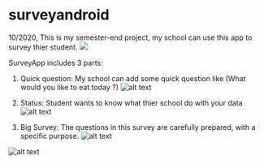 # surveyandroid
 
10/2020, This is my semester-end project, my school can use this app to survey thier student.
![](https://i.imgur.com/kxVi30J.gif)

SurveyApp includes 3 parts:
1. Quick question: My school can add some quick question like (What would you like to eat today ?)
![alt text](https://scontent.xx.fbcdn.net/v/t1.15752-9/129727476_432998291204587_7180562754421564297_n.jpg?_nc_cat=110&ccb=2&_nc_sid=58c789&_nc_ohc=wpg8gwGb-pcAX8J69p8&_nc_ad=z-m&_nc_cid=0&_nc_ht=scontent.xx&oh=9020df250565f0ac15416aa248b7210d&oe=5FF3C65D)


2. Status: Student wants to know what thier school do with your data
![alt text](https://scontent.xx.fbcdn.net/v/t1.15752-9/130290391_139149607719319_1294056621840587524_n.jpg?_nc_cat=111&ccb=2&_nc_sid=58c789&_nc_ohc=2A_cmqMJHEkAX-z9F4I&_nc_ad=z-m&_nc_cid=0&_nc_ht=scontent.xx&oh=a527bd1a1315a3342438ebd00cce503e&oe=5FF4344E)

3. Big Survey: The questions in this survey are carefully prepared, with a specific purpose.
![alt text](https://scontent.xx.fbcdn.net/v/t1.15752-9/129199435_716725155942344_4653274524755950498_n.jpg?_nc_cat=108&ccb=2&_nc_sid=58c789&_nc_ohc=BXyaPq8BeYYAX-Oik4q&_nc_ad=z-m&_nc_cid=0&_nc_ht=scontent.xx&oh=a1b525acf0bdca7d20b3f0dcfaee2de3&oe=5FF1CF15)


![alt text](https://scontent.xx.fbcdn.net/v/t1.15752-9/129721453_1329165957420135_6515690844172448036_n.png?_nc_cat=109&ccb=2&_nc_sid=58c789&_nc_ohc=hhvtzY660ukAX-CiWq6&_nc_ad=z-m&_nc_cid=0&_nc_ht=scontent.xx&oh=de3a343d583d71f15fe5e9596eb1baf3&oe=5FF4F637)
